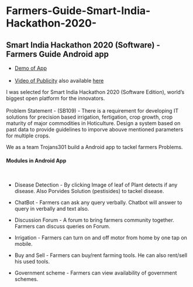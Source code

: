 # Farmers-Guide-Smart-India-Hackathon-2020-
## Smart India Hackathon 2020 (Software)  - Farmers Guide Android app
<p>
  
  * [Demo of App](https://github.com/abhijitgawai/Farmers-Guide-Smart-India-Hackathon-2020-/blob/main/Farmers%20Guide%20App%20Demo%20SIH2020.mp4) <br> <br>
  * [Video of Publicity](https://github.com/abhijitgawai/Farmers-Guide-Smart-India-Hackathon-2020-/blob/main/Trojans301%20video%20for%20publicity.mp4) also available [here](https://twitter.com/sagar_mahajan18/status/1289268022910230528) <br>
  

I was selected for Smart India Hackathon 2020  (Software Edition), world’s biggest open platform for the innovators. <br><br>
Problem Statement - (SB109) - There is a requirement for developing IT solutions for precision based irrigation, fertigation, crop growth, crop maturity of major commodities in Hoticulture. Design a system based on past data to provide guidelines to imporve abouve mentioned parameters for multiple crops.

We as a team Trojans301 build a Android app to tackel farmers Problems.

<h4>Modules in Android App</h4><br>

* Disease Detection - By clicking Image of leaf of Plant detects if any disease. Also Porvides Solution (pestisides) to tackel disease.<br>

* ChatBot - Farmers can ask any query verbally. Chatbot will answer to query in verbally and text also.<br>

* Discussion Forum - A forum to bring farmers community together. Farmers can discuss queries on Forum.<br>

* Irrigation - Farmers can turn on and off motor from home by one tap on mobile.<br>

* Buy and Sell - Farmers can buy/rent farming tools. He can also rent/sell his used tools.<br>

* Government scheme - Farmers can view availability of government schemes.<br>

</p>

